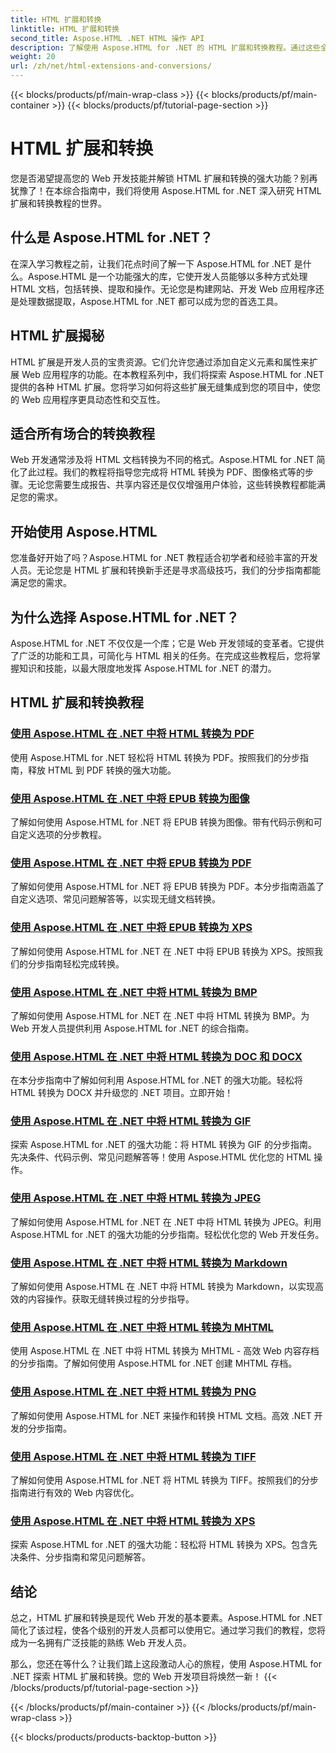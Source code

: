 ```yaml
---
title: HTML 扩展和转换
linktitle: HTML 扩展和转换
second_title: Aspose.HTML .NET HTML 操作 API
description: 了解使用 Aspose.HTML for .NET 的 HTML 扩展和转换教程。通过这些全面的教程了解如何优化 Web 开发。
weight: 20
url: /zh/net/html-extensions-and-conversions/
---
```


{{< blocks/products/pf/main-wrap-class >}}
{{< blocks/products/pf/main-container >}}
{{< blocks/products/pf/tutorial-page-section >}}

# HTML 扩展和转换


您是否渴望提高您的 Web 开发技能并解锁 HTML 扩展和转换的强大功能？别再犹豫了！在本综合指南中，我们将使用 Aspose.HTML for .NET 深入研究 HTML 扩展和转换教程的世界。

## 什么是 Aspose.HTML for .NET？

在深入学习教程之前，让我们花点时间了解一下 Aspose.HTML for .NET 是什么。Aspose.HTML 是一个功能强大的库，它使开发人员能够以多种方式处理 HTML 文档，包括转换、提取和操作。无论您是构建网站、开发 Web 应用程序还是处理数据提取，Aspose.HTML for .NET 都可以成为您的首选工具。

## HTML 扩展揭秘

HTML 扩展是开发人员的宝贵资源。它们允许您通过添加自定义元素和属性来扩展 Web 应用程序的功能。在本教程系列中，我们将探索 Aspose.HTML for .NET 提供的各种 HTML 扩展。您将学习如何将这些扩展无缝集成到您的项目中，使您的 Web 应用程序更具动态性和交互性。

## 适合所有场合的转换教程

Web 开发通常涉及将 HTML 文档转换为不同的格式。Aspose.HTML for .NET 简化了此过程。我们的教程将指导您完成将 HTML 转换为 PDF、图像格式等的步骤。无论您需要生成报告、共享内容还是仅仅增强用户体验，这些转换教程都能满足您的需求。

## 开始使用 Aspose.HTML

您准备好开始了吗？Aspose.HTML for .NET 教程适合初学者和经验丰富的开发人员。无论您是 HTML 扩展和转换新手还是寻求高级技巧，我们的分步指南都能满足您的需求。

## 为什么选择 Aspose.HTML for .NET？

Aspose.HTML for .NET 不仅仅是一个库；它是 Web 开发领域的变革者。它提供了广泛的功能和工具，可简化与 HTML 相关的任务。在完成这些教程后，您将掌握知识和技能，以最大限度地发挥 Aspose.HTML for .NET 的潜力。

## HTML 扩展和转换教程
### [使用 Aspose.HTML 在 .NET 中将 HTML 转换为 PDF](./convert-html-to-pdf/)
使用 Aspose.HTML for .NET 轻松将 HTML 转换为 PDF。按照我们的分步指南，释放 HTML 到 PDF 转换的强大功能。
### [使用 Aspose.HTML 在 .NET 中将 EPUB 转换为图像](./convert-epub-to-image/)
了解如何使用 Aspose.HTML for .NET 将 EPUB 转换为图像。带有代码示例和可自定义选项的分步教程。
### [使用 Aspose.HTML 在 .NET 中将 EPUB 转换为 PDF](./convert-epub-to-pdf/)
了解如何使用 Aspose.HTML for .NET 将 EPUB 转换为 PDF。本分步指南涵盖了自定义选项、常见问题解答等，以实现无缝文档转换。
### [使用 Aspose.HTML 在 .NET 中将 EPUB 转换为 XPS](./convert-epub-to-xps/)
了解如何使用 Aspose.HTML for .NET 在 .NET 中将 EPUB 转换为 XPS。按照我们的分步指南轻松完成转换。
### [使用 Aspose.HTML 在 .NET 中将 HTML 转换为 BMP](./convert-html-to-bmp/)
了解如何使用 Aspose.HTML for .NET 在 .NET 中将 HTML 转换为 BMP。为 Web 开发人员提供利用 Aspose.HTML for .NET 的综合指南。
### [使用 Aspose.HTML 在 .NET 中将 HTML 转换为 DOC 和 DOCX](./convert-html-to-doc-docx/)
在本分步指南中了解如何利用 Aspose.HTML for .NET 的强大功能。轻松将 HTML 转换为 DOCX 并升级您的 .NET 项目。立即开始！
### [使用 Aspose.HTML 在 .NET 中将 HTML 转换为 GIF](./convert-html-to-gif/)
探索 Aspose.HTML for .NET 的强大功能：将 HTML 转换为 GIF 的分步指南。先决条件、代码示例、常见问题解答等！使用 Aspose.HTML 优化您的 HTML 操作。
### [使用 Aspose.HTML 在 .NET 中将 HTML 转换为 JPEG](./convert-html-to-jpeg/)
了解如何使用 Aspose.HTML for .NET 在 .NET 中将 HTML 转换为 JPEG。利用 Aspose.HTML for .NET 的强大功能的分步指南。轻松优化您的 Web 开发任务。
### [使用 Aspose.HTML 在 .NET 中将 HTML 转换为 Markdown](./convert-html-to-markdown/)
了解如何使用 Aspose.HTML 在 .NET 中将 HTML 转换为 Markdown，以实现高效的内容操作。获取无缝转换过程的分步指导。
### [使用 Aspose.HTML 在 .NET 中将 HTML 转换为 MHTML](./convert-html-to-mhtml/)
使用 Aspose.HTML 在 .NET 中将 HTML 转换为 MHTML - 高效 Web 内容存档的分步指南。了解如何使用 Aspose.HTML for .NET 创建 MHTML 存档。
### [使用 Aspose.HTML 在 .NET 中将 HTML 转换为 PNG](./convert-html-to-png/)
了解如何使用 Aspose.HTML for .NET 来操作和转换 HTML 文档。高效 .NET 开发的分步指南。
### [使用 Aspose.HTML 在 .NET 中将 HTML 转换为 TIFF](./convert-html-to-tiff/)
了解如何使用 Aspose.HTML for .NET 将 HTML 转换为 TIFF。按照我们的分步指南进行有效的 Web 内容优化。
### [使用 Aspose.HTML 在 .NET 中将 HTML 转换为 XPS](./convert-html-to-xps/)
探索 Aspose.HTML for .NET 的强大功能：轻松将 HTML 转换为 XPS。包含先决条件、分步指南和常见问题解答。

## 结论

总之，HTML 扩展和转换是现代 Web 开发的基本要素。Aspose.HTML for .NET 简化了该过程，使各个级别的开发人员都可以使用它。通过学习我们的教程，您将成为一名拥有广泛技能的熟练 Web 开发人员。

那么，您还在等什么？让我们踏上这段激动人心的旅程，使用 Aspose.HTML for .NET 探索 HTML 扩展和转换。您的 Web 开发项目将焕然一新！
{{< /blocks/products/pf/tutorial-page-section >}}

{{< /blocks/products/pf/main-container >}}
{{< /blocks/products/pf/main-wrap-class >}}

{{< blocks/products/products-backtop-button >}}
